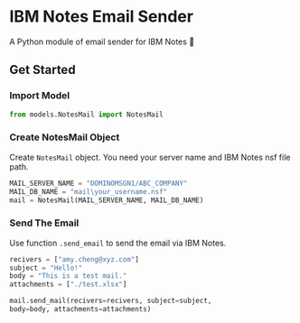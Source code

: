 # IBM Notes Email Sender

A Python module of email sender for IBM Notes 📧

## Get Started

### Import Model

```py
from models.NotesMail import NotesMail
```

### Create NotesMail Object

Create `NotesMail` object. You need your server name and IBM Notes nsf file path.

```py
MAIL_SERVER_NAME = "DOMINOMSGN1/ABC_COMPANY"
MAIL_DB_NAME = "mail\your_username.nsf"
mail = NotesMail(MAIL_SERVER_NAME, MAIL_DB_NAME)
```

### Send The Email

Use function `.send_email` to send the email via IBM Notes.

```py
recivers = ["amy.cheng@xyz.com"]
subject = "Hello!"
body = "This is a test mail."
attachments = ["./test.xlsx"]

mail.send_mail(recivers=recivers, subject=subject,
body=body, attachments=attachments)
```
